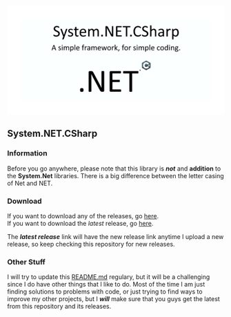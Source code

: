 ![](system.NET.csharp_logo.png)

## System.NET.CSharp
### Information
Before you go anywhere, please note that this library is ***not*** and **addition** to the **System.Net** libraries.
There is a big difference between the letter casing of Net and NET.

### Download
If you want to download any of the releases, go [here](https://github.com/sh4d0w4RCH3R415/System.NET.CSharp/releases/).<br/>
If you want to download the *latest* release, go [here](https://github.com/sh4d0w4RCH3R415/System.NET.CSharp/releases/1.0.5).

The ***latest release*** link will have the new release link anytime I upload a new release, so keep checking this repository for new releases.

### Other Stuff
I will try to update this [README.md](https://github.com/sh4d0w4RCH3R415/System.NET.CSharp/blob/master/README.md) regulary, but it will be a challenging since I do have other things that I like to do.
Most of the time I am just finding solutions to problems with code, or just trying to find ways to improve my other projects, but I ***will*** make sure that you guys get the
latest from this repository and its releases.
